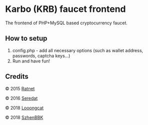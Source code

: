 # Karbo (KRB) faucet frontend

The frontend of PHP+MySQL based cryptocurrency faucet.

## How to setup
1. config.php - add all necessary options (such as wallet address, passwords, captcha keys...)
2. Run and have fun!

## Credits
© 2015 [Ratnet](https://github.com/Ratnet/Bytecoin-Faucet "Original repository")

© 2016 [Seredat](https://github.com/seredat/Karbowanec-Faucet)

© 2018 [Looongcat](https://github.com/Looongcat/karbo-faucet)

© 2018 [SzhenBBK](https://github.com/ShzenBBK/BBK-faucet)
